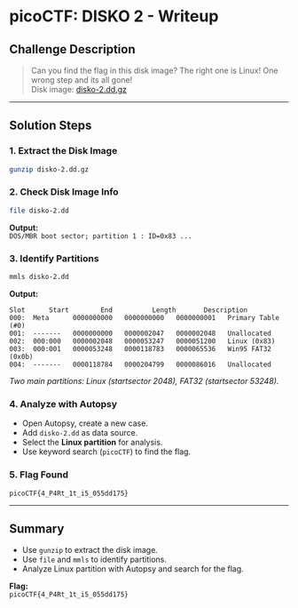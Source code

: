 # picoCTF: DISKO 2 - Writeup

## Challenge Description

> Can you find the flag in this disk image? The right one is Linux! One wrong step and its all gone!  
> Disk image: [disko-2.dd.gz](https://artifacts.picoctf.net/c/541/disko-2.dd.gz)

---

## Solution Steps

### 1. Extract the Disk Image

```bash
gunzip disko-2.dd.gz
```

### 2. Check Disk Image Info

```bash
file disko-2.dd
```
**Output:**  
`DOS/MBR boot sector; partition 1 : ID=0x83 ...`

### 3. Identify Partitions

```bash
mmls disko-2.dd
```
**Output:**
```
Slot      Start        End          Length       Description
000:  Meta      0000000000   0000000000   0000000001   Primary Table (#0)
001:  -------   0000000000   0000002047   0000002048   Unallocated
002:  000:000   0000002048   0000053247   0000051200   Linux (0x83)
003:  000:001   0000053248   0000118783   0000065536   Win95 FAT32 (0x0b)
004:  -------   0000118784   0000204799   0000086016   Unallocated
```
_Two main partitions: Linux (startsector 2048), FAT32 (startsector 53248)._

### 4. Analyze with Autopsy

- Open Autopsy, create a new case.
- Add `disko-2.dd` as data source.
- Select the **Linux partition** for analysis.
- Use keyword search (`picoCTF`) to find the flag.

### 5. Flag Found

```
picoCTF{4_P4Rt_1t_i5_055dd175}
```

---

## Summary

- Use `gunzip` to extract the disk image.
- Use `file` and `mmls` to identify partitions.
- Analyze Linux partition with Autopsy and search for the flag.

**Flag:**  
`picoCTF{4_P4Rt_1t_i5_055dd175}`
